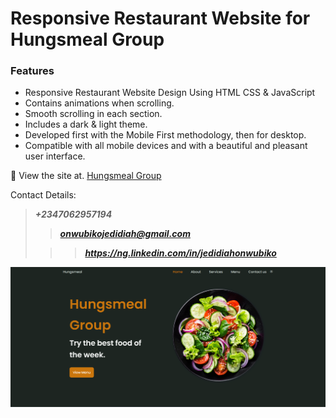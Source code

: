 # Responsive Restaurant Website for Hungsmeal Group

### Features

- Responsive Restaurant Website Design Using HTML CSS & JavaScript
- Contains animations when scrolling.
- Smooth scrolling in each section.
- Includes a dark & light theme.
- Developed first with the Mobile First methodology, then for desktop.
- Compatible with all mobile devices and with a beautiful and pleasant user interface.

💙 View the site at. [Hungsmeal Group](Hungsmeal-Resturant-Website--Solomon)

Contact Details: 
> ***+2347062957194*** 
> 
>> ***onwubikojedidiah@gmail.com***
>
>>> ***https://ng.linkedin.com/in/jedidiahonwubiko***

![preview img](/preview.png)
